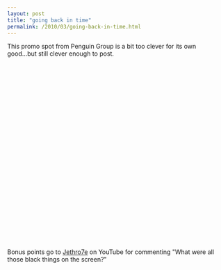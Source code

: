 ```yaml
---
layout: post
title: "going back in time"
permalink: /2010/03/going-back-in-time.html
---
```


<p>This promo spot from Penguin Group is a bit too clever for its own good...but still clever enough to post.</p>

<p><object width="500" height="411"><param name="movie" value="http://www.youtube.com/v/Weq_sHxghcg&amp;rel=0&amp;egm=0&amp;showinfo=0&amp;fs=1"></param><param name="wmode" value="transparent"></param><param name="allowFullScreen" value="true"></param><embed src="https://www.youtube.com/v/Weq_sHxghcg&amp;rel=0&amp;egm=0&amp;showinfo=0&amp;fs=1" type="application/x-shockwave-flash" width="500" height="411" allowFullScreen="true" wmode="transparent"></embed></object></p>

<p>Bonus points go to <a href="http://www.youtube.com/user/Jethro7e">Jethro7e</a> on YouTube for commenting "What were all those black things on the screen?"</p>




